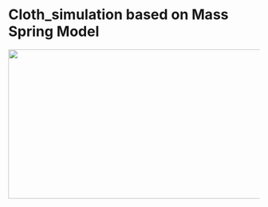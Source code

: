# Cloth_simulation based on Mass Spring Model

 
<img src="https://github.com/Mypathissional/Cloth_simulation/blob/master/animations/Explicit_Euler_K%3D50.0_D%3D0.0_stiffness%3D20%2Cinterval_length0.1.mp4" width="600" height="300">
